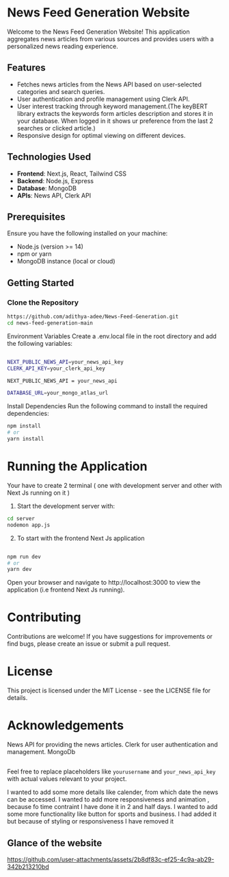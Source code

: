 # News Feed Generation Website

Welcome to the News Feed Generation Website! This application aggregates news articles from various sources and provides users with a personalized news reading experience.

## Features

- Fetches news articles from the News API based on user-selected categories and search queries.
- User authentication and profile management using Clerk API.
- User interest tracking through keyword management.(The keyBERT library extracts the keywords form articles description and stores it in your database. When logged in it shows ur preference from the last 2 searches or clicked article.)
- Responsive design for optimal viewing on different devices.

## Technologies Used

- **Frontend**: Next.js, React, Tailwind CSS
- **Backend**: Node.js, Express
- **Database**: MongoDB
- **APIs**: News API, Clerk API

## Prerequisites

Ensure you have the following installed on your machine:

- Node.js (version >= 14)
- npm or yarn
- MongoDB instance (local or cloud)

## Getting Started

### Clone the Repository

```bash
https://github.com/adithya-adee/News-Feed-Generation.git
cd news-feed-generation-main
```

Environment Variables
Create a .env.local file in the root directory and add the following variables:
```bash

NEXT_PUBLIC_NEWS_API=your_news_api_key
CLERK_API_KEY=your_clerk_api_key

NEXT_PUBLIC_NEWS_API = your_news_api

DATABASE_URL=your_mongo_atlas_url
```

Install Dependencies
Run the following command to install the required dependencies:
```bash
npm install
# or
yarn install
```
# Running the Application

Your have to create 2 terminal ( one with development server and other with Next Js running on it )

1. Start the development server with:
```bash
cd server
nodemon app.js
```

2. To start with the frontend Next Js application

```bash

npm run dev
# or
yarn dev
```

Open your browser and navigate to http://localhost:3000 to view the application (i.e frontend Next Js running).

# Contributing
Contributions are welcome! If you have suggestions for improvements or find bugs, please create an issue or submit a pull request.

# License
This project is licensed under the MIT License - see the LICENSE file for details.

# Acknowledgements
News API for providing the news articles.
Clerk for user authentication and management.
MongoDb

##
Feel free to replace placeholders like `yourusername` and `your_news_api_key` with actual values relevant to your project.

I wanted to add some more details like calender, from which date the news can be accessed.
I wanted to add more responsiveness and animation , because fo time contraint I have done it in 2 and half days.
I wanted to add some more functionality like button for sports and business. I had added it but because of styling or responsiveness I have removed it


## Glance of the website


https://github.com/user-attachments/assets/2b8df83c-ef25-4c9a-ab29-342b213210bd


